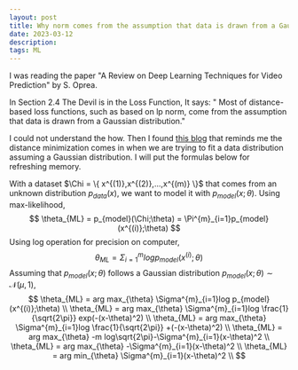 ```yaml
---
layout: post
title: Why norm comes from the assumption that data is drawn from a Gaussian distribution?
date: 2023-03-12
description: 
tags: ML
---
```


I was reading the paper "A Review on Deep Learning Techniques for Video Prediction" by S. Oprea. 

In Section 2.4 The Devil is in the Loss Function, It says: " Most of distance-based loss functions, such as based on lp norm, come from the assumption that data is drawn from a Gaussian distribution."

I could not understand the how. 
Then I found [this blog](https://chuanting.net/blogs/post/mmse/#:~:text=Minimizing%20L2%20loss%20comes%20from,prediction%20beyond%20mean%20square%20error.) that reminds me the distance minimization comes in when we are trying to fit a data distribution assuming a Gaussian distribution.
I will put the formulas below for refreshing memory.

With a dataset $\Chi = \{ x^{(1)},x^{(2)},...,x^{(m)} \}$  that comes from an unknown distribution $p_{data}(x)$, we want to model it with $p_{model}(x;\theta)$. 
Using max-likelihood,
$$
\theta_{ML} = p_{model}(\Chi;\theta) = \Pi^{m}_{i=1}p_{model}(x^{(i)};\theta)
$$
Using log operation for precision on computer,
$$
\theta_{ML} = \Sigma^{m}_{i=1}log p_{model}(x^{(i)};\theta)
$$
Assuming that $p_{model}(x;\theta)$ follows a Gaussian distribution $p_{model}(x;\theta) \sim \mathcal{N}(\mu,1)$,
$$
\theta_{ML} = arg max_{\theta} \Sigma^{m}_{i=1}log p_{model}(x^{(i)};\theta) \\
\theta_{ML} = arg max_{\theta} \Sigma^{m}_{i=1}log \frac{1}{\sqrt{2\pi}} exp(-(x-\theta)^2) \\
\theta_{ML} = arg max_{\theta} \Sigma^{m}_{i=1}log \frac{1}{\sqrt{2\pi}} +(-(x-\theta)^2) \\
\theta_{ML} = arg max_{\theta} -m log\sqrt{2\pi}-\Sigma^{m}_{i=1}(x-\theta)^2 \\
\theta_{ML} = arg max_{\theta} -\Sigma^{m}_{i=1}(x-\theta)^2 \\
\theta_{ML} = arg min_{\theta} \Sigma^{m}_{i=1}(x-\theta)^2 \\
$$



